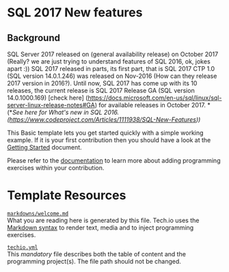 # SQL 2017 New features

## Background
SQL Server 2017 released on (general availability release) on October 2017 (Really? we are just trying to understand features of SQL 2016, ok, jokes apart :)) SQL 2017 released in parts, its first part, that is SQL 2017 CTP 1.0 (SQL version 14.0.1.246) was released on Nov-2016 (How can they release 2017 version in 2016?). Until now, SQL 2017 has come up with its 10 releases, the current release is SQL 2017 Release GA (SQL version 14.0.1000.169) [check here] (https://docs.microsoft.com/en-us/sql/linux/sql-server-linux-release-notes#GA) for available releases in October 2017.
*(**See here for What's new in SQL 2016.(https://www.codeproject.com/Articles/1111938/SQL-New-Features))*

This Basic template lets you get started quickly with a simple working example. If it is your first contribution then you should have a look at the [Getting Started](https://tech.io/doc/getting-started-create-playground) document.


Please refer to the [documentation](https://tech.io/doc) to learn more about adding programming exercises within your contribution.

# Template Resources

[`markdowns/welcome.md`](https://github.com/TechDotIO/techio-basic-template/blob/master/markdowns/welcome.md)  
What you are reading here is generated by this file. Tech.io uses the [Markdown syntax](https://tech.io/doc/reference-markdowns) to render text, media and to inject programming exercises.


[`techio.yml`](https://github.com/TechDotIO/techio-basic-template/blob/master/techio.yml)  
This *mandatory* file describes both the table of content and the programming project(s). The file path should not be changed.
